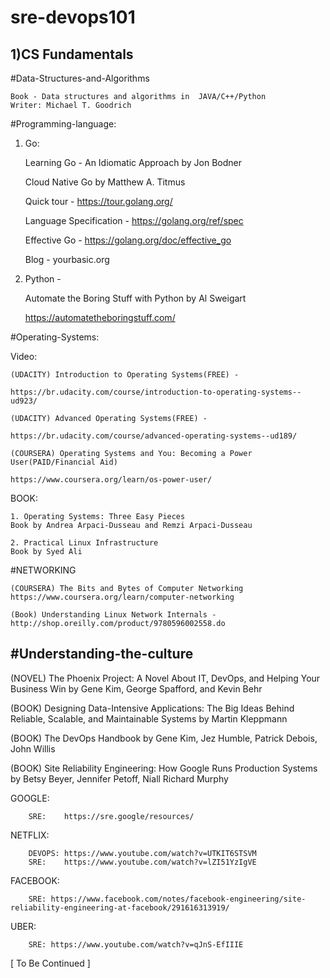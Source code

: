 # sre-devops101

1)CS Fundamentals
---------------------

#Data-Structures-and-Algorithms

    Book - Data structures and algorithms in  JAVA/C++/Python
    Writer: Michael T. Goodrich

#Programming-language:

1) Go:

    Learning Go - An Idiomatic Approach by Jon Bodner

    Cloud Native Go by Matthew A. Titmus
    

    Quick tour - https://tour.golang.org/

    Language Specification - https://golang.org/ref/spec

    Effective Go - https://golang.org/doc/effective_go

    Blog - yourbasic.org 


2) Python -

    Automate the Boring Stuff with Python by Al Sweigart

    https://automatetheboringstuff.com/



#Operating-Systems:

Video:

    (UDACITY) Introduction to Operating Systems(FREE) - 
    
    https://br.udacity.com/course/introduction-to-operating-systems--ud923/

    (UDACITY) Advanced Operating Systems(FREE) - 
    
    https://br.udacity.com/course/advanced-operating-systems--ud189/

    (COURSERA) Operating Systems and You: Becoming a Power User(PAID/Financial Aid)
    
    https://www.coursera.org/learn/os-power-user/



BOOK:

    1. Operating Systems: Three Easy Pieces
    Book by Andrea Arpaci-Dusseau and Remzi Arpaci-Dusseau

    2. Practical Linux Infrastructure
    Book by Syed Ali


#NETWORKING

    (COURSERA) The Bits and Bytes of Computer Networking
    https://www.coursera.org/learn/computer-networking

    (Book) Understanding Linux Network Internals - http://shop.oreilly.com/product/9780596002558.do
    
    
#Understanding-the-culture
---------------------------

(NOVEL) The Phoenix Project: A Novel About IT, DevOps, and Helping Your Business Win by Gene Kim, George Spafford, and Kevin Behr

(BOOK) Designing Data-Intensive Applications: The Big Ideas Behind Reliable, Scalable, and Maintainable Systems by Martin Kleppmann

(BOOK) The DevOps Handbook by Gene Kim, Jez Humble, Patrick Debois, John Willis

(BOOK) Site Reliability Engineering: How Google Runs Production Systems by Betsy Beyer, Jennifer Petoff, Niall Richard Murphy

        

GOOGLE: 

        SRE:    https://sre.google/resources/

NETFLIX: 

        DEVOPS: https://www.youtube.com/watch?v=UTKIT6STSVM
        SRE:    https://www.youtube.com/watch?v=lZI51YzIgVE
        
FACEBOOK:

        SRE: https://www.facebook.com/notes/facebook-engineering/site-reliability-engineering-at-facebook/291616313919/
        
UBER:
        
        SRE: https://www.youtube.com/watch?v=qJnS-EfIIIE
        



[ To Be Continued ]
